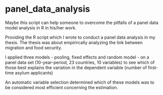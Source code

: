 # panel_data_analysis

Maybe this script can help someone to overcome the pitfalls of a panel data model analysis in R in his/her work.


Providing the R script which I wrote to conduct a panel data analysis in my thesis. The thesis was about empirircally analyzing the link between migration and food security.

I applied three models - pooling, fixed effects and random model - on a panel data set (10-year-period, 23 countries, 10 variables) to see which of those best explains the variation in the dependent variable (number of first-time asylum applicants)

An automatic variable selection determined which of these models was to be considered most efficient concerning the estimation. 
